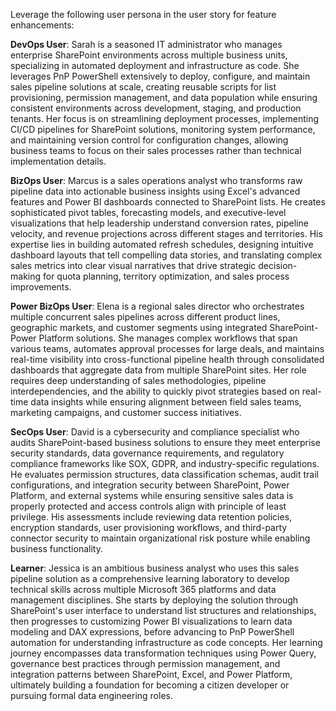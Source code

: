 Leverage the following user persona in the user story for feature enhancements:

**DevOps User**: Sarah is a seasoned IT administrator who manages enterprise SharePoint environments across multiple business units, specializing in automated deployment and infrastructure as code. She leverages PnP PowerShell extensively to deploy, configure, and maintain sales pipeline solutions at scale, creating reusable scripts for list provisioning, permission management, and data population while ensuring consistent environments across development, staging, and production tenants. Her focus is on streamlining deployment processes, implementing CI/CD pipelines for SharePoint solutions, monitoring system performance, and maintaining version control for configuration changes, allowing business teams to focus on their sales processes rather than technical implementation details.

**BizOps User**: Marcus is a sales operations analyst who transforms raw pipeline data into actionable business insights using Excel's advanced features and Power BI dashboards connected to SharePoint lists. He creates sophisticated pivot tables, forecasting models, and executive-level visualizations that help leadership understand conversion rates, pipeline velocity, and revenue projections across different stages and territories. His expertise lies in building automated refresh schedules, designing intuitive dashboard layouts that tell compelling data stories, and translating complex sales metrics into clear visual narratives that drive strategic decision-making for quota planning, territory optimization, and sales process improvements.

**Power BizOps User**: Elena is a regional sales director who orchestrates multiple concurrent sales pipelines across different product lines, geographic markets, and customer segments using integrated SharePoint-Power Platform solutions. She manages complex workflows that span various teams, automates approval processes for large deals, and maintains real-time visibility into cross-functional pipeline health through consolidated dashboards that aggregate data from multiple SharePoint sites. Her role requires deep understanding of sales methodologies, pipeline interdependencies, and the ability to quickly pivot strategies based on real-time data insights while ensuring alignment between field sales teams, marketing campaigns, and customer success initiatives.

**SecOps User**: David is a cybersecurity and compliance specialist who audits SharePoint-based business solutions to ensure they meet enterprise security standards, data governance requirements, and regulatory compliance frameworks like SOX, GDPR, and industry-specific regulations. He evaluates permission structures, data classification schemas, audit trail configurations, and integration security between SharePoint, Power Platform, and external systems while ensuring sensitive sales data is properly protected and access controls align with principle of least privilege. His assessments include reviewing data retention policies, encryption standards, user provisioning workflows, and third-party connector security to maintain organizational risk posture while enabling business functionality.

**Learner**: Jessica is an ambitious business analyst who uses this sales pipeline solution as a comprehensive learning laboratory to develop technical skills across multiple Microsoft 365 platforms and data management disciplines. She starts by deploying the solution through SharePoint's user interface to understand list structures and relationships, then progresses to customizing Power BI visualizations to learn data modeling and DAX expressions, before advancing to PnP PowerShell automation for understanding infrastructure as code concepts. Her learning journey encompasses data transformation techniques using Power Query, governance best practices through permission management, and integration patterns between SharePoint, Excel, and Power Platform, ultimately building a foundation for becoming a citizen developer or pursuing formal data engineering roles.